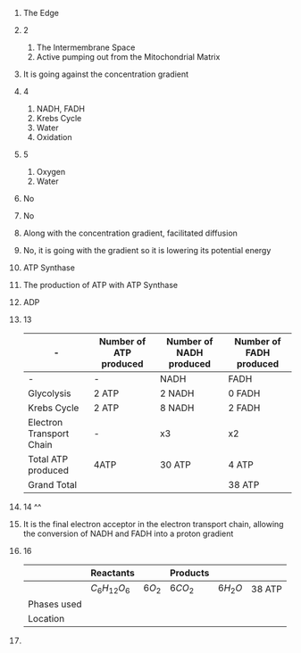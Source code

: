 1. The Edge
2. 2
	1. The Intermembrane Space
	2. Active pumping out from the Mitochondrial Matrix
3. It is going against the concentration gradient
4. 4
	1. NADH, FADH
	2. Krebs Cycle
	3. Water
	4. Oxidation
5. 5
	1. Oxygen
	2. Water
6. No
7. No
8. Along with the concentration gradient, facilitated diffusion
9. No, it is going with the gradient so it is lowering its potential energy
10. ATP Synthase
11. The production of ATP with ATP Synthase
12. ADP
13. 13
    
    |-			|Number of ATP produced	|Number of NADH produced|Number of FADH produced|
    |-			|-						|-				|-|
    |-			|-						|NADH			|FADH|
    |Glycolysis	|2 ATP					|2 NADH			|0 FADH|
    |Krebs Cycle|2 ATP					|8 NADH			|2 FADH|
    |Electron Transport Chain|-			|x3				|x2|
    |Total ATP produced|4ATP			|30 ATP			|4 ATP|
    |Grand Total||										|38 ATP|
    
14. 14 ^^
15. It is the final electron acceptor in the electron transport chain, allowing the conversion of NADH and FADH into a proton gradient
16. 16
    
    |             | Reactants      |        | Products |         |        |
    | ----------- | -------------- | ------ | -------- | ------- | ------ |
    |             | $C_6H_{12}O_6$ | $6O_2$ | $6CO_2$  | $6H_2O$ | 38 ATP |
    | Phases used |                |        |          |         |        |
    | Location    |                |        |          |         |        |
    
17. 